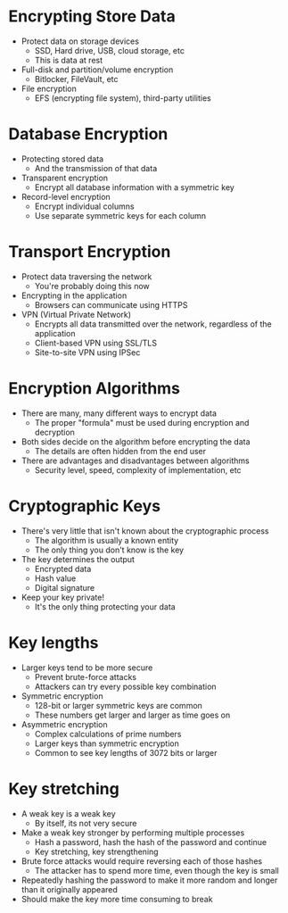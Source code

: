 # Encrypting Store Data
- Protect data on storage devices
	- SSD, Hard drive, USB, cloud storage, etc
	- This is data at rest
- Full-disk and partition/volume encryption
	- Bitlocker, FileVault, etc
- File encryption
	- EFS (encrypting file system), third-party utilities
# Database Encryption
- Protecting stored data
	- And the transmission of that data
- Transparent encryption
	- Encrypt all database information with a symmetric key
- Record-level encryption
	- Encrypt individual columns
	- Use separate symmetric keys for each column
# Transport Encryption
- Protect data traversing the network
	- You're probably doing this now
- Encrypting in the application
	- Browsers can communicate using HTTPS
- VPN (Virtual Private Network)
	- Encrypts all data transmitted over the network, regardless of the application
	- Client-based VPN using SSL/TLS
	- Site-to-site VPN using IPSec
# Encryption Algorithms
- There are many, many different ways to encrypt data
	- The proper "formula" must be used during encryption and decryption
- Both sides decide on the algorithm before encrypting the data
	- The details are often hidden from the end user
- There are advantages and disadvantages between algorithms
	- Security level, speed, complexity of implementation, etc
# Cryptographic Keys
- There's very little that isn't known about the cryptographic process
	- The algorithm is usually a known entity
	- The only thing you don't know is the key
- The key determines the output
	- Encrypted data
	- Hash value
	- Digital signature
- Keep your key private!
	- It's the only thing protecting your data
# Key lengths
- Larger keys tend to be more secure
	- Prevent brute-force attacks
	- Attackers can try every possible key combination
- Symmetric encryption
	- 128-bit or larger symmetric keys are common
	- These numbers get larger and larger as time goes on
- Asymmetric encryption
	- Complex calculations of prime numbers
	- Larger keys than symmetric encryption
	- Common to see key lengths of 3072 bits or larger
# Key stretching
- A weak key is a weak key
	- By itself, its not very secure
- Make a weak key stronger by performing multiple processes
	- Hash a password, hash the hash of the password and continue
	- Key stretching, key strengthening
- Brute force attacks would require reversing each of those hashes
	- The attacker has to spend more time, even though the key is small
- Repeatedly hashing the password to make it more random and longer than it originally appeared
- Should make the key more time consuming to break